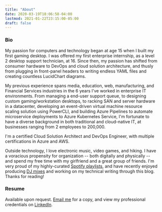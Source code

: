 ```yaml
---
title: "About"
date: 2020-03-19T18:06:58-04:00
lastmod: 2021-01-22T23:15:00-05:00
draft: false
---
```


### Bio

My passion for computers and technology began at age 15 when I built my first gaming desktop. I was offered my first enterprise internship, as a level 2 desktop support technician, at 16. Since then, my passion has shifted from consumer hardware to DevOps and cloud solution architecture, and thusly from plugging in front-panel headers to writing endless YAML files and creating countless LucidChart diagrams.

My previous experience spans media, education, web, manufacturing, and Financial Services industries in the 6 years I've worked in enterprise IT environments. From managing a end-user support queue, to designing custom gaming/workstation desktops, to racking SAN and server hardware in a datacenter, developing an event-driven virtual machine resource scaling solution using PowerCLI, and building Azure Pipelines to automate microservice deployments to Azure Kubernetes Service, I'm fortunate to have a diverse background in both traditional and cloud-native IT, at businesses ranging from 2 employees to 200,000.

I'm a certified Cloud Solution Architect and DevOps Engineer, with multiple certifications in Azure and AWS.

Outside technology, I love electronic music, video games, and hiking. I have a voracious propensity for organization -- both digitally and physically -- and spend my free time with my girlfriend and a great group of friends. I'm very proud of my highly-curated [Spotify playlists](https://open.spotify.com/user/cale1008/playlists), and have recently enjoyed producing [DJ mixes](https://www.mixcloud.com/rylanddegregory) and working on my technical writing through this blog. Thanks for reading!

### Resume

Available upon request. [Email me](mailto:contact@ryland.dev) for a copy, and view my professional credentials on [LinkedIn](https://www.linkedin.com/in/ryland-degregory/details/certifications/).
